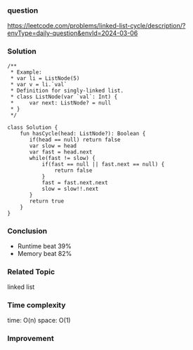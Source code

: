 ### question
https://leetcode.com/problems/linked-list-cycle/description/?envType=daily-question&envId=2024-03-06

### Solution
```
/**
 * Example:
 * var li = ListNode(5)
 * var v = li.`val`
 * Definition for singly-linked list.
 * class ListNode(var `val`: Int) {
 *     var next: ListNode? = null
 * }
 */

class Solution {
    fun hasCycle(head: ListNode?): Boolean {
       if(head == null) return false
       var slow = head
       var fast = head.next
       while(fast != slow) {
           if(fast == null || fast.next == null) {
               return false
           }
           fast = fast.next.next
           slow = slow!!.next
       } 
       return true
    }
}
```
### Conclusion
- Runtime beat 39% 
- Memory beat 82%

### Related Topic
linked list

### Time complexity
time: O(n)
space: O(1)

### Improvement